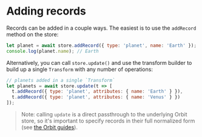 # Adding records

Records can be added in a couple ways. The easiest is to use the `addRecord`
method on the store:

```javascript
let planet = await store.addRecord({ type: 'planet', name: 'Earth' });
console.log(planet.name); // Earth
```

Alternatively, you can call `store.update()` and use the transform builder to
build up a single `Transform` with any number of operations:

```javascript
// planets added in a single `Transform`
let planets = await store.update(t => [
  t.addRecord({ type: 'planet', attributes: { name: 'Earth' } }),
  t.addRecord({ type: 'planet', attributes: { name: 'Venus' } })
]);
```

> Note: calling `update` is a direct passthrough to the underlying Orbit store,
> so it's important to specify records in their full normalized form
> (see [the Orbit guides](http://orbitjs.com/v0.15/guide/modeling-data.html#Records)).